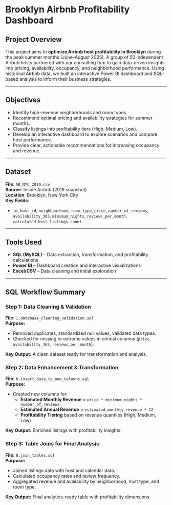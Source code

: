 #  Brooklyn Airbnb Profitability Dashboard

## Project Overview

This project aims to **optimize Airbnb host profitability in Brooklyn** during the peak summer months (June–August 2025). A group of 50 independent Airbnb hosts partnered with our consulting firm to gain data-driven insights into pricing, availability, occupancy, and neighborhood performance. Using historical Airbnb data, we built an interactive Power BI dashboard and SQL-based analysis to inform their business strategies.

---

## Objectives

- Identify high-revenue neighborhoods and room types.
- Recommend optimal pricing and availability strategies for summer months.
- Classify listings into profitability tiers (High, Medium, Low).
- Develop an interactive dashboard to explore scenarios and compare host performance.
- Provide clear, actionable recommendations for increasing occupancy and revenue.

---

## Dataset

**File**: `AB_NYC_2019.csv`  
**Source**: Inside Airbnb (2019 snapshot)  
**Location**: Brooklyn, New York City  
**Key Fields**:
- `id`, `host_id`, `neighbourhood`, `room_type`, `price`, `number_of_reviews`, `availability_365`, `minimum_nights`, `reviews_per_month`, `calculated_host_listings_count`

---

## Tools Used

- **SQL (MySQL)** – Data extraction, transformation, and profitability calculations
- **Power BI** – Dashboard creation and interactive visualizations
- **Excel/CSV** – Data cleaning and initial exploration

---

## SQL Workflow Summary

### Step 1: Data Cleaning & Validation
**File:** `1.database_cleaning_validation.sql`  
**Purpose:**  
- Removed duplicates, standardized null values, validated data types.
- Checked for missing or extreme values in critical columns (`price`, `availability_365`, `reviews_per_month`).

**Key Output:** A clean dataset ready for transformation and analysis.

### Step 2: Data Enhancement & Transformation
**File:** `6.insert_data_to_new_columns.sql`  
**Purpose:**  
- Created new columns for:
  - **Estimated Monthly Revenue** = `price * minimum_nights * number_of_reviews`
  - **Estimated Annual Revenue** = `estimated_monthly_revenue * 12`
  - **Profitability Tiering** based on revenue quantiles (High, Medium, Low)

**Key Output:** Enriched listings with profitability insights.

### Step 3: Table Joins for Final Analysis
**File:** `8.join_tables.sql`  
**Purpose:**  
- Joined listings data with host and calendar data.
- Calculated occupancy rates and review frequency.
- Aggregated revenue and availability by neighborhood, host type, and room type.

**Key Output:** Final analytics-ready table with profitability dimensions.
